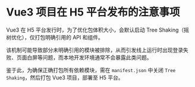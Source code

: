 # Vue3 项目在 H5 平台发布的注意事项

Vue3 在 H5 平台发行时，为了优化包体积大小，会默认启动 Tree Shaking（摇树优化），仅打包明确引用的 API 和组件。

该机制可能导致部分未明确引用的模块被排除，从而引发线上运行时出现登录失败、页面白屏等问题，而本地开发环境通常不会暴露此类问题。

鉴于此，为确保正确打包所有依赖模块，需在 `manifest.json` 中关闭 `Tree Shaking`，然后打包 Vue3 项目，部署至 H5 平台。
